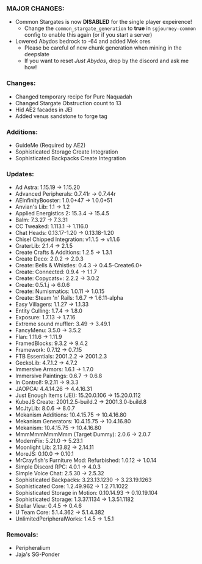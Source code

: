 ### MAJOR CHANGES:
- Common Stargates is now **DISABLED** for the single player expeirence!
  - Change the `common_stargate_generation` to **true** in `sgjourney-common` config to enable this again (or if you start a server)
- Lowered Abydos bedrock to -64 and added Mek ores
  - Please be careful of new chunk generation when mining in the deepslate
  - If you want to reset *Just Abydos*, drop by the discord and ask me how!

### Changes:
- Changed temporary recipe for Pure Naquadah
- Changed Stargate Obstruction count to 13
- Hid AE2 facades in JEI
- Added venus sandstone to forge tag

### Additions:
- GuideMe (Required by AE2)
- Sophisticated Storage Create Integration
- Sophisticated Backpacks Create Integration

### Updates:
- Ad Astra: 1.15.19 -> 1.15.20
- Advanced Peripherals: 0.7.41r -> 0.7.44r
- AEInfinityBooster: 1.0.0+47 -> 1.0.0+51
- Anvian's Lib: 1.1 -> 1.2
- Applied Energistics 2: 15.3.4 -> 15.4.5
- Balm: 7.3.27 -> 7.3.31
- CC Tweaked: 1.113.1 -> 1.116.0
- Chat Heads: 0.13.17-1.20 -> 0.13.18-1.20
- Chisel Chipped Integration: v1.1.5 -> v1.1.6
- CraterLib: 2.1.4 -> 2.1.5
- Create Crafts & Additions: 1.2.5 -> 1.3.1
- Create Deco: 2.0.2 -> 2.0.3
- Create: Bells & Whistles: 0.4.3 -> 0.4.5-Create6.0+
- Create: Connected: 0.9.4 -> 1.1.7
- Create: Copycats+: 2.2.2 -> 3.0.2
- Create: 0.5.1.j -> 6.0.6
- Create: Numismatics: 1.0.11 -> 1.0.15
- Create: Steam 'n' Rails: 1.6.7 -> 1.6.11-alpha
- Easy Villagers: 1.1.27 -> 1.1.33
- Entity Culling: 1.7.4 -> 1.8.0
- Exposure: 1.7.13 -> 1.7.16
- Extreme sound muffler: 3.49 -> 3.49.1
- FancyMenu: 3.5.0 -> 3.5.2
- Flan: 1.11.6 -> 1.11.9
- FramedBlocks: 9.3.2 -> 9.4.2
- Framework: 0.7.12 -> 0.7.15
- FTB Essentials: 2001.2.2 -> 2001.2.3
- GeckoLib: 4.7.1.2 -> 4.7.2
- Immersive Armors: 1.6.1 -> 1.7.0
- Immersive Paintings: 0.6.7 -> 0.6.8
- In Control!: 9.2.11 -> 9.3.3
- JAOPCA: 4.4.14.26 -> 4.4.16.31
- Just Enough Items (JEI): 15.20.0.106 -> 15.20.0.112
- KubeJS Create: 2001.2.5-build.2 -> 2001.3.0-build.8
- McJtyLib: 8.0.6 -> 8.0.7
- Mekanism Additions: 10.4.15.75 -> 10.4.16.80
- Mekanism Generators: 10.4.15.75 -> 10.4.16.80
- Mekanism: 10.4.15.75 -> 10.4.16.80
- MmmMmmMmmMmm (Target Dummy): 2.0.6 -> 2.0.7
- ModernFix: 5.21.0 -> 5.23.1
- Moonlight Lib: 2.13.82 -> 2.14.11
- MoreJS: 0.10.0 -> 0.10.1
- MrCrayfish's Furniture Mod: Refurbished: 1.0.12 -> 1.0.14
- Simple Discord RPC: 4.0.1 -> 4.0.3
- Simple Voice Chat: 2.5.30 -> 2.5.32
- Sophisticated Backpacks: 3.23.13.1230 -> 3.23.19.1263
- Sophisticated Core: 1.2.49.962 -> 1.2.71.1022
- Sophisticated Storage in Motion: 0.10.14.93 -> 0.10.19.104
- Sophisticated Storage: 1.3.37.1134 -> 1.3.51.1182
- Stellar View: 0.4.5 -> 0.4.6
- U Team Core: 5.1.4.362 -> 5.1.4.382
- UnlimitedPeripheralWorks: 1.4.5 -> 1.5.1

### Removals:
- Peripheralium
- Jaja's SG-Ponder